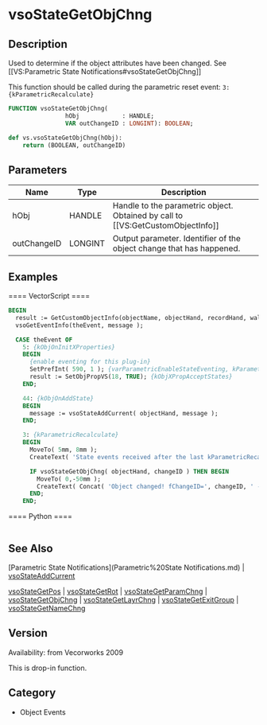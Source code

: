 # vsoStateGetObjChng

## Description
Used to determine if the object attributes have been changed. See [[VS:Parametric State Notifications#vsoStateGetObjChng]]

This function should be called during the parametric reset event: <code>3: {kParametricRecalculate}</code>

```pascal
FUNCTION vsoStateGetObjChng(
				hObj            : HANDLE;
				VAR outChangeID : LONGINT): BOOLEAN;
```

```python
def vs.vsoStateGetObjChng(hObj):
    return (BOOLEAN, outChangeID)
```

## Parameters
|Name|Type|Description|
|---|---|---|
|hObj|HANDLE|Handle to the parametric object. Obtained by call to [[VS:GetCustomObjectInfo]]|
|outChangeID|LONGINT|Output parameter. Identifier of the object change that has happened.|

## Examples
==== VectorScript ====
```pascal
BEGIN
  result := GetCustomObjectInfo(objectName, objectHand, recordHand, wallHand);
  vsoGetEventInfo(theEvent, message );

  CASE theEvent OF
    5: {kObjOnInitXProperties}
    BEGIN
      {enable eventing for this plug-in}
      SetPrefInt( 590, 1 ); {varParametricEnableStateEventing, kParametricStateEvent_ResetStatesEvent}
      result := SetObjPropVS(18, TRUE); {kObjXPropAcceptStates}
    END;	

    44: {kObjOnAddState}
    BEGIN
      message := vsoStateAddCurrent( objectHand, message );
    END;

    3: {kParametricRecalculate}
    BEGIN
      MoveTo( 5mm, 8mm );
      CreateText( 'State events received after the last kParametricRecalculate:' );

      IF vsoStateGetObjChng( objectHand, changeID ) THEN BEGIN
        MoveTo( 0,-50mm );
        CreateText( Concat( 'Object changed! fChangeID=', changeID, ' - sorry there are no constants for those values yet!' ) );
      END;
    END;
```
==== Python ====
```python

```

## See Also
[Parametric State Notifications](Parametric%20State Notifications.md) | [vsoStateAddCurrent](vsoStateAddCurrent.md)

[vsoStateGetPos](vsoStateGetPos.md) | [vsoStateGetRot](vsoStateGetRot.md) | [vsoStateGetParamChng](vsoStateGetParamChng.md) | [vsoStateGetObjChng](vsoStateGetObjChng.md) | [vsoStateGetLayrChng](vsoStateGetLayrChng.md) | [vsoStateGetExitGroup](vsoStateGetExitGroup.md) | [vsoStateGetNameChng](vsoStateGetNameChng.md)

## Version
Availability: from Vecorworks 2009

This is drop-in function.

## Category
* Object Events

